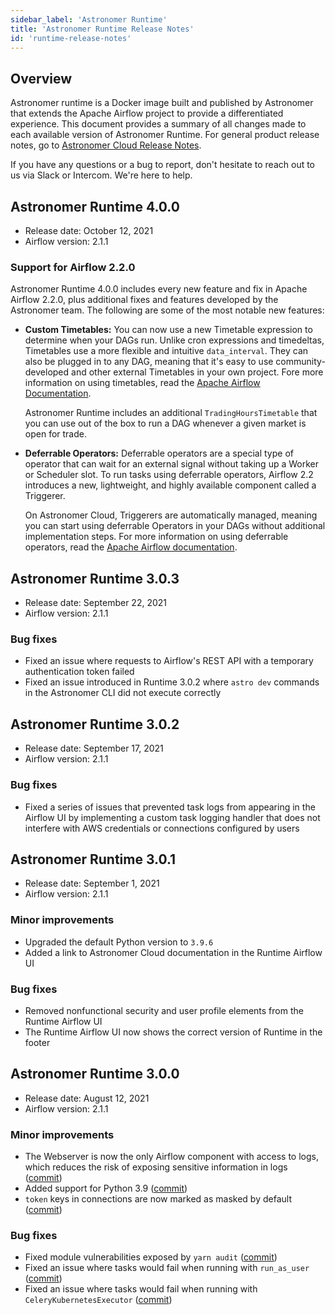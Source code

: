 ```yaml
---
sidebar_label: 'Astronomer Runtime'
title: 'Astronomer Runtime Release Notes'
id: 'runtime-release-notes'
---
```


## Overview

Astronomer runtime is a Docker image built and published by Astronomer that extends the Apache Airflow project to provide a differentiated experience. This document provides a summary of all changes made to each available version of Astronomer Runtime. For general product release notes, go to [Astronomer Cloud Release Notes](release-notes).

If you have any questions or a bug to report, don't hesitate to reach out to us via Slack or Intercom. We're here to help.

## Astronomer Runtime 4.0.0

- Release date: October 12, 2021
- Airflow version: 2.1.1

### Support for Airflow 2.2.0

Astronomer Runtime 4.0.0 includes every new feature and fix in Apache Airflow 2.2.0, plus additional fixes and features developed by the Astronomer team. The following are some of the most notable new features:

- **Custom Timetables:** You can now use a new Timetable expression to determine when your DAGs run. Unlike cron expressions and timedeltas, Timetables use a more flexible and intuitive  `data_interval`. They can also be plugged in to any DAG, meaning that it's easy to use community-developed and other external Timetables in your own project. Fore more information on using timetables, read the [Apache Airflow Documentation](https://airflow.apache.org/docs/apache-airflow/stable/howto/timetable.html).

    Astronomer Runtime includes an additional `TradingHoursTimetable` that you can use out of the box to run a DAG whenever a given market is open for trade.  

- **Deferrable Operators:** Deferrable operators are a special type of operator that can wait for an external signal without taking up a Worker or Scheduler slot. To run tasks using deferrable operators, Airflow 2.2 introduces a new, lightweight, and highly available component called a Triggerer.

    On Astronomer Cloud, Triggerers are automatically managed, meaning you can start using deferrable Operators in your DAGs without additional implementation steps. For more information on using deferrable operators, read the [Apache Airflow documentation](https://airflow.apache.org/docs/apache-airflow/stable/concepts/deferring.html).

## Astronomer Runtime 3.0.3

- Release date: September 22, 2021
- Airflow version: 2.1.1

### Bug fixes

- Fixed an issue where requests to Airflow's REST API with a temporary authentication token failed
- Fixed an issue introduced in Runtime 3.0.2 where `astro dev` commands in the Astronomer CLI did not execute correctly

## Astronomer Runtime 3.0.2

- Release date: September 17, 2021
- Airflow version: 2.1.1

### Bug fixes

- Fixed a series of issues that prevented task logs from appearing in the Airflow UI by implementing a custom task logging handler that does not interfere with AWS credentials or connections configured by users

## Astronomer Runtime 3.0.1

- Release date: September 1, 2021
- Airflow version: 2.1.1

### Minor improvements

- Upgraded the default Python version to `3.9.6`
- Added a link to Astronomer Cloud documentation in the Runtime Airflow UI

### Bug fixes

- Removed nonfunctional security and user profile elements from the Runtime Airflow UI
- The Runtime Airflow UI now shows the correct version of Runtime in the footer

## Astronomer Runtime 3.0.0

- Release date: August 12, 2021
- Airflow version: 2.1.1

### Minor improvements

- The Webserver is now the only Airflow component with access to logs, which reduces the risk of exposing sensitive information in logs ([commit](https://github.com/apache/airflow/pull/16754))
- Added support for Python 3.9 ([commit](https://github.com/apache/airflow/pull/15515))
- `token` keys in connections are now marked as masked by default ([commit](https://github.com/apache/airflow/pull/16474))

### Bug fixes

- Fixed module vulnerabilities exposed by `yarn audit` ([commit](https://github.com/apache/airflow/pull/16440))
- Fixed an issue where tasks would fail when running with `run_as_user` ([commit](https://github.com/astronomer/airflow/commit/075622cbe))
- Fixed an issue where tasks would fail when running with `CeleryKubernetesExecutor` ([commit](https://github.com/astronomer/airflow/commit/90aaf3d48))
